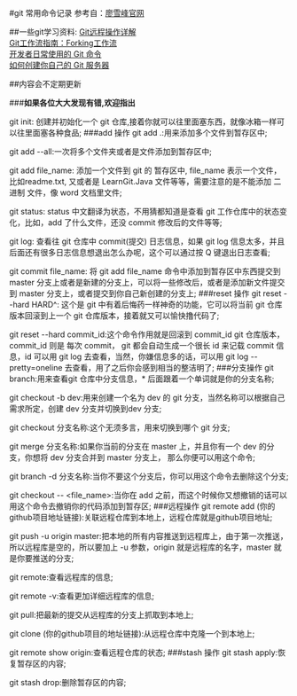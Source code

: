 
#git 常用命令记录
参考自：[廖雪峰官网](http://www.liaoxuefeng.com/wiki/0013739516305929606dd18361248578c67b8067c8c017b000)

##一些git学习资料:
[Git远程操作详解](http://blog.jobbole.com/71091/)<br>
[Git工作流指南：Forking工作流](http://blog.jobbole.com/76861/)<br>
[开发者日常使用的 Git 命令](http://blog.jobbole.com/54184/)<br>
[如何创建你自己的 Git 服务器](http://blog.jobbole.com/60505/)<br>

##内容会不定期更新

###**如果各位大大发现有错,欢迎指出**


git init: 创建并初始化一个 git 仓库,接着你就可以往里面塞东西，就像冰箱一样可以往里面塞各种食品;
###add 操作
git add .:用来添加多个文件到暂存区中;

git add --all:一次将多个文件夹或者是文件添加到暂存区中;

git add file_name: 添加一个文件到 git 的 暂存区中, file_name 表示一个文件，比如readme.txt, 又或者是 LearnGit.Java 文件等等，需要注意的是不能添加 二进制 文件，像 word 文档里文件;

git status: status 中文翻译为状态，不用猜都知道是查看 git 工作仓库中的状态变化，比如，add 了什么文件，还没 commit 修改后的文件等等;

git log: 查看往 git 仓库中 commit(提交) 日志信息，如果 git log 信息太多，并且后面还有很多日志信息想退出怎么办呢，这个可以通过按 Q 键退出日志查看;

git commit file_name: 将 git add file_name 命令中添加到暂存区中东西提交到master 分支上或者是新建的分支上，可以将一些修改后，或者是添加新文件提交到 master 分支上，或者提交到你自己新创建的分支上;
###reset 操作
git reset --hard HARD^: 这个是 git 中有着后悔药一样神奇的功能，它可以将当前 git 仓库版本回滚到上一个 git 仓库版本，接着就又可以愉快撸代码了;

git reset --hard commit_id:这个命令作用就是回滚到 commit_id git 仓库版本，commit_id 则是 每次 commit， git 都会自动生成一个很长 id 来记载 commit 信息，id 可以用 git log 去查看，当然，你嫌信息多的话，可以用 git log --pretty=oneline 去查看，用了之后你会感到相当的整洁明了;
###分支操作
git branch:用来查看git 仓库中分支信息，* 后面跟着一个单词就是你的分支名称;

git checkout -b dev:用来创建一个名为 dev 的 git 分支，当然名称可以根据自己需求所定，创建 dev 分支并切换到dev 分支;

git checkout 分支名称:这个无须多言，用来切换到哪个 git 分支;

git merge 分支名称:如果你当前的分支在 master 上，并且你有一个 dev 的分支，你想将 dev 分支合并到 master 分支上， 那么你便可以用这个命令;

git branch -d 分支名称:当你不要这个分支后，你可以用这个命令去删除这个分支;

git checkout -- <file_name>:当你在 add 之前，而这个时候你又想撤销的话可以用这个命令去撤销你的代码添加到暂存区;
###远程操作
git remote add (你的github项目地址链接):关联远程仓库到本地上，远程仓库就是github项目地址;

git push -u origin master:把本地的所有内容推送到远程库上，由于第一次推送，所以远程库是空的，所以要加上 -u 参数，origin 就是远程库的名字，master 就是你要推送的分支;

git remote:查看远程库的信息;

git remote -v:查看更加详细远程库的信息;

git pull:把最新的提交从远程库的分支上抓取到本地上;

git clone (你的github项目的地址链接):从远程仓库中克隆一个到本地上;

git remote show origin:查看远程仓库的状态;
###stash 操作
git stash apply:恢复暂存区的内容;

git stash drop:删除暂存区的内容;

